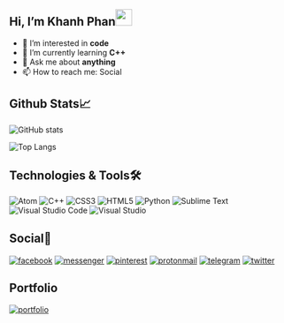 ## Hi, I’m Khanh Phan<img src="https://raw.githubusercontent.com/MartinHeinz/MartinHeinz/master/wave.gif" width="30px">

- 👀 I’m interested in **code**
- 🌱 I’m currently learning **C++**
- 💞️ Ask me about **anything**
- 📫 How to reach me: Social

## Github Stats📈

![GitHub stats](https://github-readme-stats.vercel.app/api?username=KhanhPhan8225&show_icons=true&theme=radical)

![Top Langs](https://github-readme-stats.vercel.app/api/top-langs?username=khanhphan8225&show_icons=true&locale=en&layout=compact&theme=radical)

## Technologies & Tools🛠

![Atom](https://img.shields.io/badge/Atom-%2366595C.svg?style=for-the-badge&logo=atom&logoColor=white)
![C++](https://img.shields.io/badge/c++-%2300599C.svg?style=for-the-badge&logo=c%2B%2B&logoColor=white)
![CSS3](https://img.shields.io/badge/css3-%231572B6.svg?style=for-the-badge&logo=css3&logoColor=white)
![HTML5](https://img.shields.io/badge/html5-%23E34F26.svg?style=for-the-badge&logo=html5&logoColor=white)
![Python](https://img.shields.io/badge/python-3670A0?style=for-the-badge&logo=python&logoColor=ffdd54)
![Sublime Text](https://img.shields.io/badge/sublime_text-%23575757.svg?style=for-the-badge&logo=sublime-text&logoColor=important)
![Visual Studio Code](https://img.shields.io/badge/Visual%20Studio%20Code-0078d7.svg?style=for-the-badge&logo=visual-studio-code&logoColor=white)
![Visual Studio](https://img.shields.io/badge/Visual%20Studio-5C2D91.svg?style=for-the-badge&logo=visual-studio&logoColor=white)

## Social👀

<a href="https://fb.com/khanhphuong.8225" target="_blank"><img align="center" src="https://img.shields.io/badge/Facebook-1877F2?style=for-the-badge&logo=facebook&logoColor=white" alt="facebook"/></a>
<a href="https://m.me/khanhphuong.8225" target="_blank"><img align="center" src="https://img.shields.io/badge/Messenger-00B2FF?style=for-the-badge&logo=messenger&logoColor=white" alt="messenger"/></a>
<a href="https://pinterest.com/phank6142" target="_blank"><img align="center" src="https://img.shields.io/badge/Pinterest-%23E60023.svg?style=for-the-badge&logo=Pinterest&logoColor=white" alt="pinterest"/></a>
<a href="mailto:khanhphan4.pm.me" target="_blank"><img align="center" src="https://img.shields.io/badge/ProtonMail-8B89CC?style=for-the-badge&logo=protonmail&logoColor=white" alt="protonmail"/></a>
<a href="https://t.me/khanhphan4" target="_blank"><img align="center" src="https://img.shields.io/badge/Telegram-2CA5E0?style=for-the-badge&logo=telegram&logoColor=white" alt="telegram"/></a>
<a href="https://twitter.com/KudoPhank6142" target="_blank"><img align="center" src="https://img.shields.io/badge/Twitter-%231DA1F2.svg?style=for-the-badge&logo=Twitter&logoColor=white" alt="twitter"/></a>

## Portfolio
<a href="https://khanhphan4.pages.dev" target="_blank"><img src="https://img.shields.io/badge/Portfolio-%23000000.svg?style=for-the-badge&logo=firefox&logoColor=#FF7139" alt="portfolio"/></a>
<!---
KhanhPhan8225/KhanhPhan8225 is a ✨ special ✨ repository because its `README.md` (this file) appears on your GitHub profile.
You can click the Preview link to take a look at your changes.
--->

